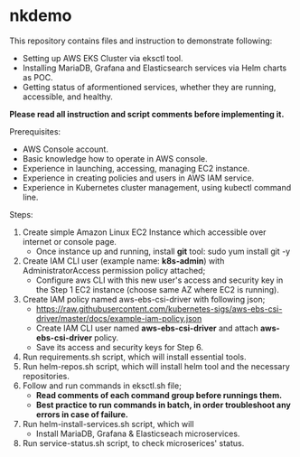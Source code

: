 # nkdemo
This repository contains files and instruction to demonstrate following:
- Setting up AWS EKS Cluster via eksctl tool.
- Installing MariaDB, Grafana and Elasticsearch services via Helm charts as POC.
- Getting status of aformentioned services, whether they are running, accessible, and healthy.

**Please read all instruction and script comments before implementing it.**

Prerequisites:

- AWS Console account.
- Basic knowledge how to operate in AWS console.
- Experience in launching, accessing, managing EC2 instance.
- Experience in creating policies and users in AWS IAM service.
- Experience in Kubernetes cluster management, using kubectl command line.

Steps:

1. Create simple Amazon Linux EC2 Instance which accessible over internet or console page.
    - Once instance up and running, install **git** tool: sudo yum install git -y
2. Create IAM CLI user (example name: **k8s-admin**) with AdministratorAccess permission policy attached;
    - Configure aws CLI with this new user's access and security key in the Step 1 EC2 instance (choose same AZ where EC2 is running).
3. Create IAM policy named aws-ebs-csi-driver with following json;
    - https://raw.githubusercontent.com/kubernetes-sigs/aws-ebs-csi-driver/master/docs/example-iam-policy.json
    - Create IAM CLI user named **aws-ebs-csi-driver** and attach **aws-ebs-csi-driver** policy.
    - Save its access and security keys for Step 6.
4. Run requirements.sh script, which will install essential tools.
5. Run helm-repos.sh script, which will install helm tool and the necessary repositories.
6. Follow and run commands in eksctl.sh file;
    - **Read comments of each command group before runnings them.**
    - **Best practice to run commands in batch, in order troubleshoot any errors in case of failure.**
7. Run helm-install-services.sh script, which will
    - Install MariaDB, Grafana & Elasticseach microservices.
8. Run service-status.sh script, to check microserices' status.